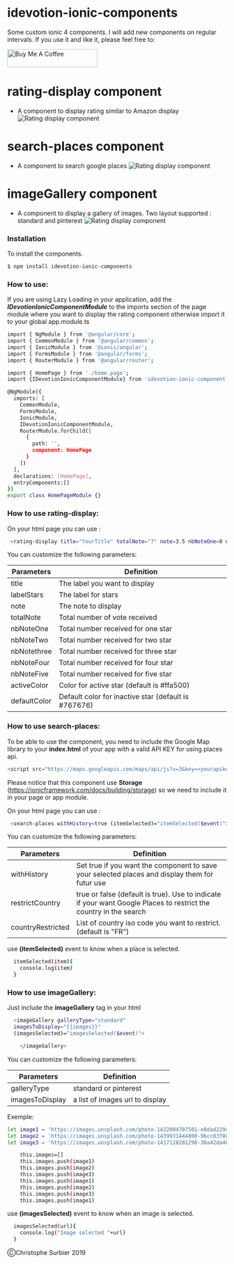 # idevotion-ionic-components

Some custom ionic 4 components. I will add new components on regular intervals.
If you use it and like it, please feel free to:

 <a href="https://www.buymeacoffee.com/csurbier" target="_blank"><img src="https://cdn.buymeacoffee.com/buttons/default-orange.png" alt="Buy Me A Coffee" style="height: 41px !important;width: 207px !important;" ></a>


# rating-display component

  - A component to display rating similar to Amazon display
 ![Rating display component](https://www.idevotion.fr/images/ratingDisplayComponent.png)
# search-places component

  - A component to search google places 
 ![Rating display component](https://www.idevotion.fr/images/searchGooglePlaces.gif)
 
# imageGallery component

  - A component to display a gallery of images. Two layout supported : standard and pinterest 
 ![Rating display component](https://www.idevotion.fr/images/galleryImage.gif)
 
### Installation

To install the components.

```sh
$ npm install idevotion-ionic-components
```
### How to use:
If you are using Lazy Loading in your application, add the ***IDevotionIonicComponentModule***  to the imports section of the page module where you want to display the rating component otherwise import it to your global app.module.ts

```sh
import { NgModule } from '@angular/core';
import { CommonModule } from '@angular/common';
import { IonicModule } from '@ionic/angular';
import { FormsModule } from '@angular/forms';
import { RouterModule } from '@angular/router';

import { HomePage } from './home.page';
import {IDevotionIonicComponentModule} from 'idevotion-ionic-component'

@NgModule({
  imports: [
    CommonModule,
    FormsModule,
    IonicModule,
    IDevotionIonicComponentModule,
    RouterModule.forChild([
      {
        path: '',
        component: HomePage
      }
    ])
  ],
  declarations: [HomePage],
  entryComponents:[]
})
export class HomePageModule {}
```

### How to use rating-display:
On your html page you can use :
```sh
 <rating-display title="YourTitle" totalNote="7" note=3.5 nbNoteOne=0 nbNoteTwo=1 nbNoteThree=3 nbNoteFour=1 nbNoteFive=2></rating-display>
```
You can customize the following parameters:


| Parameters | Definition |
| ------ | ------ |
| title | The label you want to display |
| labelStars | The label for stars |
| note | The note to display |
| totalNote | Total number of vote received |
| nbNoteOne | Total number received for one star  |
| nbNoteTwo | Total number received for two star  |
| nbNotethree | Total number received for three star  |
| nbNoteFour | Total number received for four star  |
| nbNoteFive | Total number received for five star  |
| activeColor | Color for active star (default is #ffa500)  |
| defaultColor | Default color for inactive star (default is #767676)  |


### How to use search-places:

To be able to use the component, you need to include the Google Map library to your **index.html** of your app with a valid API KEY for using places api.

```sh
<script src="https://maps.googleapis.com/maps/api/js?v=3&key=<yourapikey>&libraries=places"></script>
```

Please notice that this component use **Storage** (https://ionicframework.com/docs/building/storage) so we need to include it in your page or app module.

On your html page you can use :
```sh
 <search-places withHistory=true (itemSelected)="itemSelected($event)"></search-places>
```
You can customize the following parameters:


| Parameters | Definition |
| ------ | ------ |
| withHistory | Set true if you want the component to save your selected places and display them for futur use |
| restrictCountry | true or false (default is true). Use to indicate if your want Google Places to restrict the country in the search |
| countryRestricted | List of country iso code you want to restrict. (default is "FR") |

use **(itemSelected)** event to know when a place is selected.

```sh
  itemSelected(item){
    console.log(item)
  }
 ```
 
### How to use imageGallery:

Just include the **imageGallery** tag in your html

```sh
  <imageGallery galleryType="standard" 
  imagesToDisplay="{{images}}"
  (imagesSelected)="imagesSelected($event)">

    </imageGallery>
```
You can customize the following parameters:

| Parameters | Definition |
| ------ | ------ |
| galleryType | standard or pinterest |
| imagesToDisplay | a list of images url to display |

Exemple:
```sh
let image1 = 'https://images.unsplash.com/photo-1422004707501-e8dad229e17a?fm=jpg';
let image2 = 'https://images.unsplash.com/photo-1439931444800-9bcc83f804a6?fm=jpg';
let image3 = 'https://images.unsplash.com/photo-1417128281290-30a42da46277?fm=jpg';

    this.images=[]
    this.images.push(image1)
    this.images.push(image2)
    this.images.push(image3)
    this.images.push(image1)
    this.images.push(image2)
    this.images.push(image3)
    this.images.push(image1)
```
use **(imagesSelected)** event to know when an image is selected.

```sh
  imagesSelected(url){
    console.log("Image selected "+url)
  }
 ```
 
 
ⒸChristophe Surbier 2019

